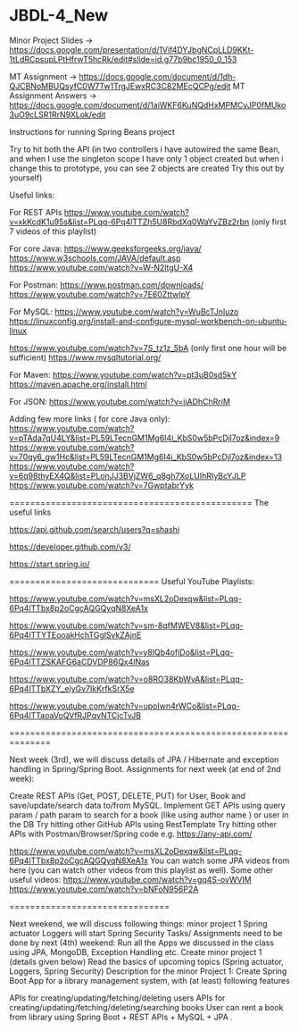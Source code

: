 # JBDL-4_New

Minor Project Slides -> https://docs.google.com/presentation/d/1Vif4DYJbgNCpLLD9KKt-1tLdRCpsupLPtHfrwT5hcRk/edit#slide=id.g77b9bc1950_0_153
 
MT Assignment -> https://docs.google.com/document/d/1dh-QJCBNoMBUQsyfC0W7Tw1TrgJEwxRC3C82MEcQCPg/edit
MT Assignment Answers -> https://docs.google.com/document/d/1aiWKF6KuNQdHxMPMCvJP0fMUko3uO9cLSR1RrN9XLok/edit

Instructions for running Spring Beans project

Try to hit both the API (in two controllers i have autowired the same Bean, and when I use the singleton scope I have only 1 object created but when i change this to prototype, you can see 2 objects are created Try this out by yourself)

Useful links:

For REST APIs https://www.youtube.com/watch?v=xkKcdK1u95s&list=PLqq-6Pq4lTTZh5U8RbdXq0WaYvZBz2rbn (only first 7 videos of this playlist)

For core Java: https://www.geeksforgeeks.org/java/ https://www.w3schools.com/JAVA/default.asp https://www.youtube.com/watch?v=W-N2ltgU-X4

For Postman: https://www.postman.com/downloads/ https://www.youtube.com/watch?v=7E60ZttwIpY

For MySQL: https://www.youtube.com/watch?v=WuBcTJnIuzo https://linuxconfig.org/install-and-configure-mysql-workbench-on-ubuntu-linux

https://www.youtube.com/watch?v=7S_tz1z_5bA (only first one hour will be sufficient) https://www.mysqltutorial.org/

For Maven: https://www.youtube.com/watch?v=pt3uB0sd5kY https://maven.apache.org/install.html

For JSON: https://www.youtube.com/watch?v=iiADhChRriM

Adding few more links ( for core Java only): https://www.youtube.com/watch?v=pTAda7qU4LY&list=PL59LTecnGM1Mg6I4i_KbS0w5bPcDjl7oz&index=9 https://www.youtube.com/watch?v=70qy6_gw1Hc&list=PL59LTecnGM1Mg6I4i_KbS0w5bPcDjl7oz&index=13 https://www.youtube.com/watch?v=6q98thyEX4Q&list=PLonJJ3BVjZW6_q8gh7XoLUIhRIyBcYJLP https://www.youtube.com/watch?v=7GwptabrYyk

=============================================== The useful links

https://api.github.com/search/users?q=shashi

https://developer.github.com/v3/

https://start.spring.io/

============================= Useful YouTube Playlists:

https://www.youtube.com/watch?v=msXL2oDexqw&list=PLqq-6Pq4lTTbx8p2oCgcAQGQyqN8XeA1x

https://www.youtube.com/watch?v=sm-8qfMWEV8&list=PLqq-6Pq4lTTYTEooakHchTGglSvkZAjnE

https://www.youtube.com/watch?v=y8IQb4ofjDo&list=PLqq-6Pq4lTTZSKAFG6aCDVDP86Qx4lNas

https://www.youtube.com/watch?v=o8RO38KbWvA&list=PLqq-6Pq4lTTbXZY_elyGv7IkKrfkSrX5e

https://www.youtube.com/watch?v=upoIwn4rWCo&list=PLqq-6Pq4lTTaoaVoQVfRJPqvNTCjcTvJB

==============================================================

Next week (3rd), we will discuss details of JPA / Hibernate and exception handling in Spring/Spring Boot.
Assignments for next week (at end of 2nd week):

Create REST APIs (Get, POST, DELETE, PUT) for User, Book and save/update/search data to/from MySQL.
Implement GET APIs using query param / path param to search for a book (like using author name ) or user in the DB
Try hitting other GitHub APIs using RestTemplate
Try hitting other APIs with Postman/Browser/Spring code e.g. https://any-api.com/

https://www.youtube.com/watch?v=msXL2oDexqw&list=PLqq-6Pq4lTTbx8p2oCgcAQGQyqN8XeA1x You can watch some JPA videos from here (you can watch other videos from this playlist as well). Some other useful videos: https://www.youtube.com/watch?v=gq4S-ovWVlM https://www.youtube.com/watch?v=bNFoN956P2A

===============================

Next weekend, we will discuss following things:
minor project 1
Spring actuator
Loggers
will start Spring Security
Tasks/ Assignments need to be done by next (4th) weekend:
Run all the Apps we discussed in the class using JPA, MongoDB, Exception Handling etc.
Create minor project 1 (details given below)
Read the basics of upcoming topics (Spring actuator, Loggers, Spring Security)
Description for the minor Project 1:
Create Spring Boot App for a library management system, with (at least) following features

APIs for creating/updating/fetching/deleting users
APIs for creating/updating/fetching/deleting/searching books
User can rent a book from library using Spring Boot + REST APIs + MySQL + JPA .
